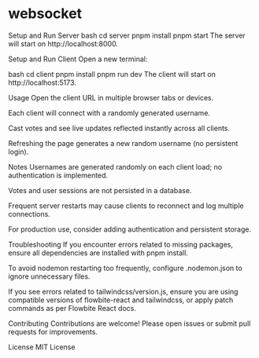 # websocket
Setup and Run Server
bash
cd server
pnpm install
pnpm start
The server will start on http://localhost:8000.

Setup and Run Client
Open a new terminal:

bash
cd client
pnpm install
pnpm run dev
The client will start on http://localhost:5173.

Usage
Open the client URL in multiple browser tabs or devices.

Each client will connect with a randomly generated username.

Cast votes and see live updates reflected instantly across all clients.

Refreshing the page generates a new random username (no persistent login).

Notes
Usernames are generated randomly on each client load; no authentication is implemented.

Votes and user sessions are not persisted in a database.

Frequent server restarts may cause clients to reconnect and log multiple connections.

For production use, consider adding authentication and persistent storage.

Troubleshooting
If you encounter errors related to missing packages, ensure all dependencies are installed with pnpm install.

To avoid nodemon restarting too frequently, configure .nodemon.json to ignore unnecessary files.

If you see errors related to tailwindcss/version.js, ensure you are using compatible versions of flowbite-react and tailwindcss, or apply patch commands as per Flowbite React docs.

Contributing
Contributions are welcome! Please open issues or submit pull requests for improvements.

License
MIT License